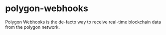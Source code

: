 # polygon-webhooks
Polygon Webhooks is the de-facto way to receive real-time blockchain data from the polygon network.
